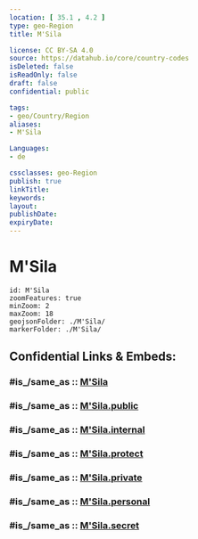 ```yaml
---
location: [ 35.1 , 4.2 ] 
type: geo-Region
title: M'Sila

license: CC BY-SA 4.0
source: https://datahub.io/core/country-codes
isDeleted: false
isReadOnly: false
draft: false
confidential: public

tags:
- geo/Country/Region
aliases:
- M'Sila

Languages:
- de

cssclasses: geo-Region
publish: true
linkTitle: 
keywords: 
layout: 
publishDate: 
expiryDate: 
---
```


# M'Sila

```leaflet
id: M'Sila
zoomFeatures: true 
minZoom: 2 
maxZoom: 18
geojsonFolder: ./M'Sila/
markerFolder: ./M'Sila/
```


## Confidential Links & Embeds: 

### #is_/same_as :: [M'Sila](/_Standards/Earth/Continent/Africa/Africa~North/Algeria/provinces~Algeria/M'Sila.md) 

### #is_/same_as :: [M'Sila.public](/_public/Earth/Continent/Africa/Africa~North/Algeria/provinces~Algeria/M'Sila.public.md) 

### #is_/same_as :: [M'Sila.internal](/_internal/Earth/Continent/Africa/Africa~North/Algeria/provinces~Algeria/M'Sila.internal.md) 

### #is_/same_as :: [M'Sila.protect](/_protect/Earth/Continent/Africa/Africa~North/Algeria/provinces~Algeria/M'Sila.protect.md) 

### #is_/same_as :: [M'Sila.private](/_private/Earth/Continent/Africa/Africa~North/Algeria/provinces~Algeria/M'Sila.private.md) 

### #is_/same_as :: [M'Sila.personal](/_personal/Earth/Continent/Africa/Africa~North/Algeria/provinces~Algeria/M'Sila.personal.md) 

### #is_/same_as :: [M'Sila.secret](/_secret/Earth/Continent/Africa/Africa~North/Algeria/provinces~Algeria/M'Sila.secret.md)

